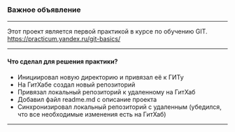 ### Важное объявление

---

Этот проект является первой практикой в курсе по обучению GIT.
https://practicum.yandex.ru/git-basics/

---

#### Что сделал для решения практики?

* Инициировал новую директорию и привязал её к ГИТу
* На ГитХабе создал новый репозиторий
* Привязал локальный репозиторий к удаленному на ГитХаб
* Добавил файл readme.md с описание проекта
* Синхронизировал локальный репозиторий с удаленным (убедился, что все необходимые изменения есть на ГитХаб)

---
